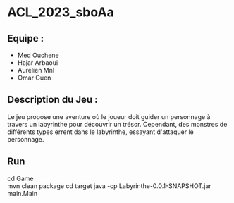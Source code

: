 # ACL_2023_sboAa

## Equipe :

+ Med Ouchene
+ Hajar Arbaoui
+ Aurélien Mnl
+ Omar Guen

## Description du Jeu :

Le jeu propose une aventure où le joueur doit guider un personnage à travers un labyrinthe pour découvrir un trésor. Cependant, des monstres de différents types errent dans le labyrinthe, essayant d'attaquer le personnage.

## Run 

cd Game    
mvn clean package
cd target 
java -cp Labyrinthe-0.0.1-SNAPSHOT.jar main.Main

